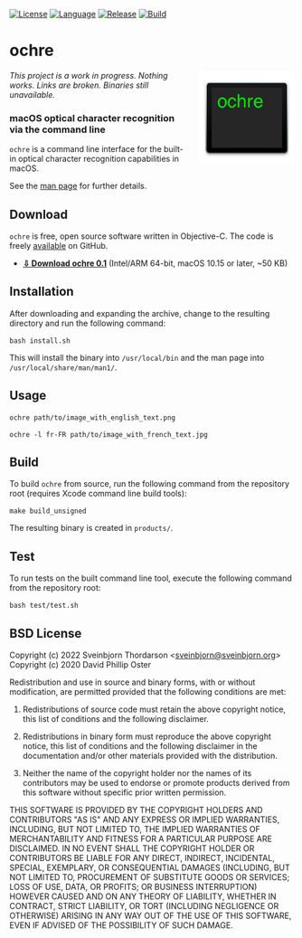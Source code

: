 [![License](https://img.shields.io/badge/License-BSD%203--Clause-blue.svg)](https://opensource.org/licenses/BSD-3-Clause)
[![Language](https://img.shields.io/badge/language-objective--c-lightgrey)]()
[![Release](https://shields.io/github/v/release/sveinbjornt/ochre?display_name=tag)]()
[![Build](https://github.com/sveinbjornt/ochre/actions/workflows/macos.yml/badge.svg)]()

# ochre

<img src="icon.png" width="168" height="168" alt="ochre" style="float: right; margin-left: 20px; margin-bottom: 20px;" align="right">

*This project is a work in progress. Nothing works. Links are broken. Binaries still unavailable.*

### macOS optical character recognition via the command line

`ochre` is a command line interface for the built-in optical character recognition capabilities in macOS.

See the [man page](https://sveinbjorn.org/files/manpages/ochre.1.html) for further details.

## Download

`ochre` is free, open source software written in Objective-C. The code is freely
[available](https://github.com/sveinbjornt/ochre) on GitHub.

* **[⇩ Download ochre 0.1](https://sveinbjorn.org/files/software/ochre.zip)** 
(Intel/ARM 64-bit, macOS 10.15 or later, ~50 KB)

## Installation

After downloading and expanding the archive, change to the resulting directory and run
the following command:

```
bash install.sh
```

This will install the binary into `/usr/local/bin` and the man page into
`/usr/local/share/man/man1/`.

## Usage

```
ochre path/to/image_with_english_text.png
```

```
ochre -l fr-FR path/to/image_with_french_text.jpg
```

## Build

To build `ochre` from source, run the following command from the repository root
(requires Xcode command line build tools):

```
make build_unsigned
```

The resulting binary is created in `products/`.

## Test

To run tests on the built command line tool, execute the following command from the repository root:

```
bash test/test.sh
```

## BSD License 

Copyright (c) 2022 Sveinbjorn Thordarson
&lt;[sveinbjorn@sveinbjorn.org](mailto:sveinbjorn@sveinbjorn.org)&gt;  
Copyright (c) 2020 David Phillip Oster

Redistribution and use in source and binary forms, with or without modification,
are permitted provided that the following conditions are met:

1. Redistributions of source code must retain the above copyright notice, this
list of conditions and the following disclaimer.

2. Redistributions in binary form must reproduce the above copyright notice, this
list of conditions and the following disclaimer in the documentation and/or other
materials provided with the distribution.

3. Neither the name of the copyright holder nor the names of its contributors may
be used to endorse or promote products derived from this software without specific
prior written permission.

THIS SOFTWARE IS PROVIDED BY THE COPYRIGHT HOLDERS AND CONTRIBUTORS "AS IS" AND
ANY EXPRESS OR IMPLIED WARRANTIES, INCLUDING, BUT NOT LIMITED TO, THE IMPLIED
WARRANTIES OF MERCHANTABILITY AND FITNESS FOR A PARTICULAR PURPOSE ARE DISCLAIMED.
IN NO EVENT SHALL THE COPYRIGHT HOLDER OR CONTRIBUTORS BE LIABLE FOR ANY DIRECT,
INDIRECT, INCIDENTAL, SPECIAL, EXEMPLARY, OR CONSEQUENTIAL DAMAGES (INCLUDING, BUT
NOT LIMITED TO, PROCUREMENT OF SUBSTITUTE GOODS OR SERVICES; LOSS OF USE, DATA, OR
PROFITS; OR BUSINESS INTERRUPTION) HOWEVER CAUSED AND ON ANY THEORY OF LIABILITY,
WHETHER IN CONTRACT, STRICT LIABILITY, OR TORT (INCLUDING NEGLIGENCE OR OTHERWISE)
ARISING IN ANY WAY OUT OF THE USE OF THIS SOFTWARE, EVEN IF ADVISED OF THE
POSSIBILITY OF SUCH DAMAGE.

